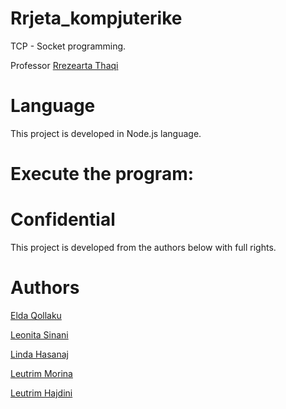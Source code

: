 # Rrjeta_kompjuterike
TCP - Socket programming.

Professor [Rrezearta Thaqi](https://github.com/Rrezeartaa)

# Language
This project is developed in Node.js language.

# Execute the program:

# Confidential
This project is developed from the authors below with full rights.

# Authors

[Elda Qollaku](https://github.com/eldaaqollaku)

[Leonita Sinani](https://github.com/leonitaas)

[Linda Hasanaj](https://github.com/Linda-Hasanaj)

[Leutrim Morina](https://github.com/LeutrimMorina13)

[Leutrim Hajdini](https://github.com/leutrimhajdini)


